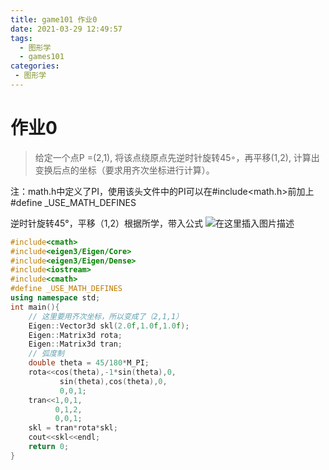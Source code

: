 ```yaml
---
title: game101 作业0
date: 2021-03-29 12:49:57
tags: 
  - 图形学
  - games101
categories:
 - 图形学
---
```

# 作业0
> 给定一个点P =(2,1), 将该点绕原点先逆时针旋转45◦，再平移(1,2), 计算出变换后点的坐标（要求用齐次坐标进行计算）。

注：math.h中定义了PI，使用该头文件中的PI可以在#include<math.h>前加上#define _USE_MATH_DEFINES

逆时针旋转45°，平移（1,2）根据所学，带入公式
![在这里插入图片描述](https://shoukailiang-blog.oss-cn-hangzhou.aliyuncs.com/article/202211282206341.png)


```cpp
#include<cmath>
#include<eigen3/Eigen/Core>
#include<eigen3/Eigen/Dense>
#include<iostream>
#include<cmath>
#define _USE_MATH_DEFINES
using namespace std;
int main(){
	// 这里要用齐次坐标，所以变成了（2,1,1）
    Eigen::Vector3d skl(2.0f,1.0f,1.0f);
    Eigen::Matrix3d rota;
    Eigen::Matrix3d tran;
    // 弧度制
    double theta = 45/180*M_PI;
    rota<<cos(theta),-1*sin(theta),0,
           sin(theta),cos(theta),0,
           0,0,1;
    tran<<1,0,1,
          0,1,2,
          0,0,1;
    skl = tran*rota*skl;
    cout<<skl<<endl;
    return 0;
}
```